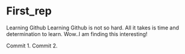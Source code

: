 # First_rep
Learning Github
Learning Github is not so hard. All it takes is time and determination to learn.
Wow..I am finding this interesting!

Commit 1.
Commit 2.
